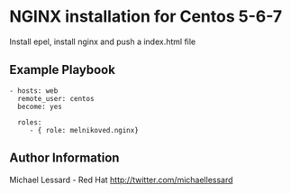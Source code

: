 NGINX installation for Centos 5-6-7 
=========

Install epel, install nginx and push a index.html file

Example Playbook
----------------
    - hosts: web
      remote_user: centos
      become: yes
      
      roles:
         - { role: melnikoved.nginx}

Author Information
------------------
Michael Lessard - Red Hat
http://twitter.com/michaellessard
